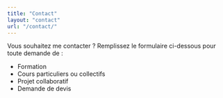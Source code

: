 ```yaml
---
title: "Contact"
layout: "contact"
url: "/contact/"
---
```


Vous souhaitez me contacter ? Remplissez le formulaire ci-dessous pour toute demande de :
- Formation
- Cours particuliers ou collectifs
- Projet collaboratif
- Demande de devis
